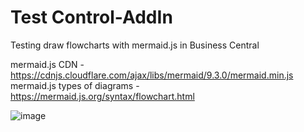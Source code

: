 # Test Control-AddIn

Testing draw flowcharts with mermaid.js in Business Central

mermaid.js CDN  -  https://cdnjs.cloudflare.com/ajax/libs/mermaid/9.3.0/mermaid.min.js
mermaid.js types of diagrams -  https://mermaid.js.org/syntax/flowchart.html

![image](https://user-images.githubusercontent.com/98749788/209660753-062b007d-c582-49cb-a08e-912f13603fdc.png)


